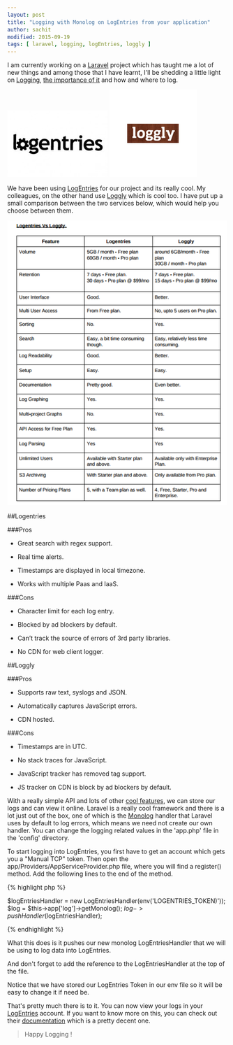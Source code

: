 ```yaml
---
layout: post
title: "Logging with Monolog on LogEntries from your application"
author: sachit
modified: 2015-09-19
tags: [ laravel, logging, logEntries, loggly ]
---
```


I am currently working on a [Laravel](http://laravel.com/) project which has taught me a lot of new things and among those that I have learnt, I'll be shedding a little light on [Logging](https://en.wikipedia.org/wiki/Logfile), [the importance of it](http://geshan.com.np/blog/2015/08/importance-of-logging-in-your-applications/) and how and where to log.

![LogEntries](/images/LogEntriesVsLoggly/logEntries-logo.jpeg) ![Loggly](/images/LogEntriesVsLoggly/Loggly-logo.png)

<!--more-->

We have been using [LogEntries](https://logentries.com/) for our project and its really cool. My colleagues, on the other hand use [Loggly](https://www.loggly.com/) which is cool too. I have put up a small comparison between the two services below, which would help you choose between them.

![LogEntriesVsLoggly](/images/LogEntriesVsLoggly/logEntriesVsLoggly.png)

##Logentries

###Pros

 - Great search with regex support.

 - Real time alerts.

 - Timestamps are displayed in local timezone.

 - Works with multiple Paas and IaaS.

###Cons

 - Character limit for each log entry.

 - Blocked by ad blockers by default.

 - Can’t track the source of errors of 3rd party libraries.

 - No CDN for web client logger.


##Loggly

###Pros

 - Supports raw text, syslogs and JSON.

 - Automatically captures JavaScript errors.

 - CDN hosted.

###Cons

 - Timestamps are in UTC.

 - No stack traces for JavaScript.

 - JavaScript tracker has removed tag support.

 - JS tracker on CDN is block by ad blockers by default.



With a really simple API and lots of other [cool features](https://logentries.com/product/), we can store our logs and can view it online. Laravel is a really cool framework and there is a lot just out of the box, one of which is the [Monolog](https://github.com/Seldaek/monolog) handler that Laravel uses by default to log errors, which means we need not create our own handler. You can change the logging related values in the 'app.php' file in the 'config' directory.

To start logging into LogEntries, you first have to get an account which gets you a "Manual TCP" token. Then open the app/Providers/AppServiceProvider.php file, where you will find a register() method. Add the following lines to the end of the method.

{% highlight php %}

$logEntriesHandler = new LogEntriesHandler(env('LOGENTRIES_TOKEN)'));
$log = $this->app['log']->getMonolog();
$log->pushHandler($logEntriesHandler);

{% endhighlight %}

What this does is it pushes our new monolog LogEntriesHandler that we will be using to log data into LogEntries.

And don't forget to add the reference to the LogEntriesHandler at the top of the file.

Notice that we have stored our LogEntries Token in our env file so it will be easy to change it if need be.

That's pretty much there is to it. You can now view your logs in your [LogEntries](https://logentries.com/) account. If you want to know more on this, you can check out their [documentation](https://logentries.com/doc/) which is a pretty decent one.

> Happy Logging !

